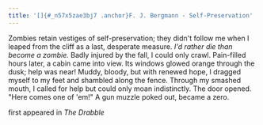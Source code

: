 ```yaml
---
title: '[]{#_n57x5zae3bj7 .anchor}F. J. Bergmann - Self-Preservation'
---
```


Zombies retain vestiges of self-preservation; they didn't follow me when
I leaped from the cliff as a last, desperate measure. *I'd rather die
than become a zombie.* Badly injured by the fall, I could only crawl.
Pain-filled hours later, a cabin came into view. Its windows glowed
orange through the dusk; help was near! Muddy, bloody, but with renewed
hope, I dragged myself to my feet and shambled along the fence. Through
my smashed mouth, I called for help but could only moan indistinctly.
The door opened. "Here comes one of 'em!" A gun muzzle poked out, became
a zero.

first appeared in *The Drabble*
